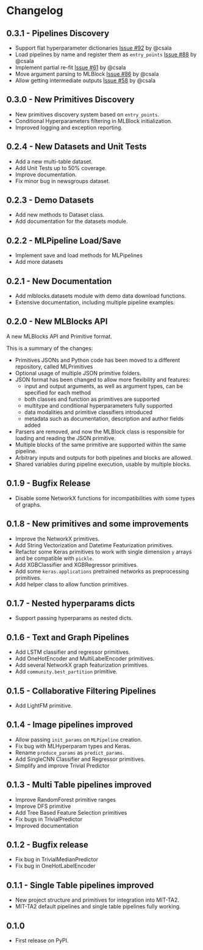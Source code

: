 Changelog
=========

0.3.1 - Pipelines Discovery
---------------------------

* Support flat hyperparameter dictionaries
  [Issue #92](https://github.com/HDI-Project/MLBlocks/issues/92) by @csala
* Load pipelines by name and register them as `entry_points`
  [Issue #88](https://github.com/HDI-Project/MLBlocks/issues/88) by @csala
* Implement partial re-fit
  [Issue #61](https://github.com/HDI-Project/MLBlocks/issues/61) by @csala
* Move argument parsing to MLBlock
  [Issue #86](https://github.com/HDI-Project/MLBlocks/issues/86) by @csala
* Allow getting intermediate outputs
  [Issue #58](https://github.com/HDI-Project/MLBlocks/issues/58) by @csala

0.3.0 - New Primitives Discovery
--------------------------------

* New primitives discovery system based on `entry_points`.
* Conditional Hyperparameters filtering in MLBlock initialization.
* Improved logging and exception reporting.

0.2.4 - New Datasets and Unit Tests
-----------------------------------

* Add a new multi-table dataset.
* Add Unit Tests up to 50% coverage.
* Improve documentation.
* Fix minor bug in newsgroups dataset.

0.2.3 - Demo Datasets
---------------------

* Add new methods to Dataset class.
* Add documentation for the datasets module.

0.2.2 - MLPipeline Load/Save
----------------------------

* Implement save and load methods for MLPipelines
* Add more datasets

0.2.1 - New Documentation
-------------------------

* Add mlblocks.datasets module with demo data download functions.
* Extensive documentation, including multiple pipeline examples.

0.2.0 - New MLBlocks API
------------------------

A new MLBlocks API and Primitive format.

This is a summary of the changes:

* Primitives JSONs and Python code has been moved to a different repository, called MLPrimitives
* Optional usage of multiple JSON primitive folders.
* JSON format has been changed to allow more flexibility and features:
    * input and output arguments, as well as argument types, can be specified for each method
    * both classes and function as primitives are supported
    * multitype and conditional hyperparameters fully supported
    * data modalities and primitive classifiers introduced
    * metadata such as documentation, description and author fields added
* Parsers are removed, and now the MLBlock class is responsible for loading and reading the
  JSON primitive.
* Multiple blocks of the same primitive are supported within the same pipeline.
* Arbitrary inputs and outputs for both pipelines and blocks are allowed.
* Shared variables during pipeline execution, usable by multiple blocks.

0.1.9 - Bugfix Release
----------------------

* Disable some NetworkX functions for incompatibilities with some types of graphs.

0.1.8 - New primitives and some improvements
--------------------------------------------

* Improve the NetworkX primitives.
* Add String Vectorization and Datetime Featurization primitives.
* Refactor some Keras primitives to work with single dimension `y` arrays and be compatible with `pickle`.
* Add XGBClassifier and XGBRegressor primitives.
* Add some `keras.applications` pretrained networks as preprocessing primitives.
* Add helper class to allow function primitives.

0.1.7 - Nested hyperparams dicts
--------------------------------

* Support passing hyperparams as nested dicts.

0.1.6 - Text and Graph Pipelines
--------------------------------

* Add LSTM classifier and regressor primitives.
* Add OneHotEncoder and MultiLabelEncoder primitives.
* Add several NetworkX graph featurization primitives.
* Add `community.best_partition` primitive.

0.1.5 - Collaborative Filtering Pipelines
-----------------------------------------

* Add LightFM primitive.

0.1.4 - Image pipelines improved
--------------------------------

* Allow passing `init_params` on `MLPipeline` creation.
* Fix bug with MLHyperparam types and Keras.
* Rename `produce_params` as `predict_params`.
* Add SingleCNN Classifier and Regressor primitives.
* Simplify and improve Trivial Predictor

0.1.3 - Multi Table pipelines improved
--------------------------------------

* Improve RandomForest primitive ranges
* Improve DFS primitive
* Add Tree Based Feature Selection primitives
* Fix bugs in TrivialPredictor
* Improved documentation

0.1.2 - Bugfix release
----------------------

* Fix bug in TrivialMedianPredictor
* Fix bug in OneHotLabelEncoder

0.1.1 - Single Table pipelines improved
---------------------------------------

* New project structure and primitives for integration into MIT-TA2.
* MIT-TA2 default pipelines and single table pipelines fully working.

0.1.0
-----

* First release on PyPI.
